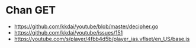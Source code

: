 # Chan GET

- https://github.com/kkdai/youtube/blob/master/decipher.go
- https://github.com/kkdai/youtube/issues/151
- https://youtube.com/s/player/4fbb4d5b/player_ias.vflset/en_US/base.js
